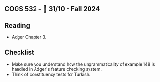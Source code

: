 COGS 532 - :calendar: 31/10 - Fall 2024
-----------------------------------------------

Reading
-------
*  Adger Chapter 3.


Checklist
---------
* Make sure you understand how the ungrammaticality of example 148 is handled in
    Adger's feature checking system.
* Think of constituency tests for Turkish.
